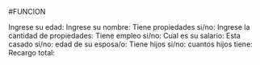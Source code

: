 #FUNCION

Ingrese su edad: 
Ingrese su nombre: 
Tiene propiedades si/no: 
Ingrese la cantidad de propiedades: 
Tiene empleo si/no:
Cual es su salario: 
Esta casado si/no: 
edad de su esposa/o:
Tiene hijos si/no:
cuantos hijos tiene:
Recargo total: